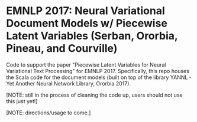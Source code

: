 # EMNLP 2017: Neural Variational Document Models w/ Piecewise Latent Variables (Serban, Ororbia, Pineau, and Courville)
Code to support the paper "Piecewise Latent Variables for Neural Variational Text Processing" for EMNLP 2017. 
Specifically, this repo houses the Scala code for the document models (built on top of the library YANNL - Yet Another Neural Network Library, Ororbia 2017).

[NOTE: still in the process of cleaning the code up, users should not use this just yet!]

[NOTE: directions/usage to come.]
